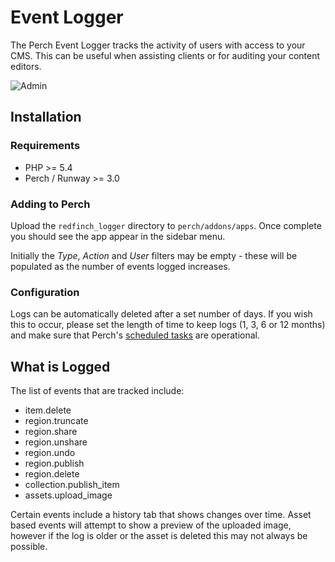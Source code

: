 # Event Logger

The Perch Event Logger tracks the activity of users with access to your CMS. This can be useful when assisting clients or for auditing your content editors.

![Admin](https://redfinch.github.io/Perch-Event-Logger/admin-preview.png)

## Installation

### Requirements

* PHP >= 5.4
* Perch / Runway >= 3.0

### Adding to Perch

Upload the `redfinch_logger` directory to `perch/addons/apps`. Once complete you should see the app appear in the sidebar menu.

Initially the *Type*, *Action* and *User* filters may be empty - these will be populated as the number of events logged increases.

### Configuration

Logs can be automatically deleted after a set number of days. If you wish this to occur, please set the length of time to keep logs (1, 3, 6 or 12 months) and make sure that Perch's [scheduled tasks](https://docs.grabaperch.com/perch/getting-started/installing/scheduled-tasks/) are operational.

## What is Logged

The list of events that are tracked include:

* item.delete
* region.truncate
* region.share
* region.unshare
* region.undo
* region.publish
* region.delete
* collection.publish_item
* assets.upload_image

Certain events include a history tab that shows changes over time. Asset based events will attempt to show a preview of the uploaded image, however if the log is older or the asset is deleted this may not always be possible.
